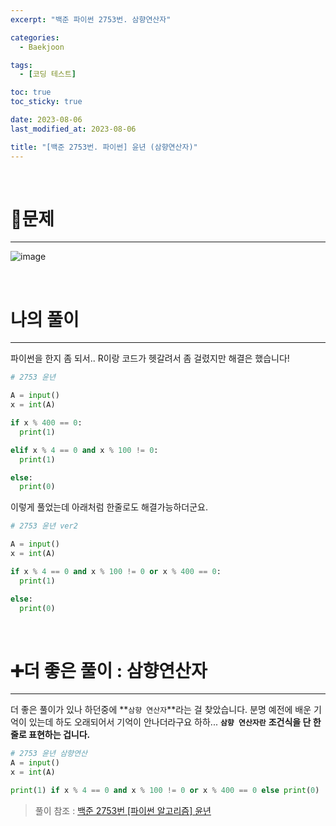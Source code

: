 ```yaml
---
excerpt: "백준 파이썬 2753번. 삼향연산자"

categories:
  - Baekjoon

tags:
  - [코딩 테스트]

toc: true
toc_sticky: true

date: 2023-08-06
last_modified_at: 2023-08-06

title: "[백준 2753번. 파이썬] 윤년 (삼향연산자)"
---
```


<br>

# 📌문제
---

![image](https://github.com/novicedata/colab_practice/assets/88019539/db8fc306-f97d-4843-b2e7-359c9b40b424)

<br>

# 나의 풀이
---

파이썬을 한지 좀 되서.. R이랑 코드가 헷갈려서 좀 걸렸지만 해결은 했습니다!

```python
# 2753 윤년

A = input()
x = int(A)

if x % 400 == 0:
  print(1)

elif x % 4 == 0 and x % 100 != 0:
  print(1)

else:
  print(0)
```

이렇게 풀었는데 아래처럼 한줄로도 해결가능하더군요.

```python
# 2753 윤년 ver2

A = input()
x = int(A)

if x % 4 == 0 and x % 100 != 0 or x % 400 == 0:
  print(1)

else:
  print(0)
```

<br>

# ➕더 좋은 풀이 : 삼향연산자
---

더 좋은 풀이가 있나 하던중에 **`삼향 연산자`**라는 걸 찾았습니다. 분명 예전에 배운 기억이 있는데 하도 오래되어서 기억이 안나더라구요 하하... **`삼향 연산자란`** **조건식을 단 한줄로 표현하는 겁니다.**

```python
# 2753 윤년 삼향연산
A = input()
x = int(A)

print(1) if x % 4 == 0 and x % 100 != 0 or x % 400 == 0 else print(0)
```

> 풀이 참조 : [백준 2753번 [파이썬 알고리즘] 윤년](https://ooyoung.tistory.com/26)
